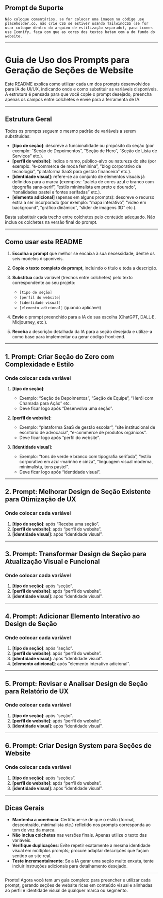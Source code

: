 ## Prompt de Suporte

```
Não coloque comentários, se for colocar uma imagem no código use placeholder.co, não crie CSS se estiver usando TailwindCSS (se for usar coloque dentro do arquivo de estilização separado), para ícones use Iconify, faça com que as cores dos textos batam com a do fundo do website.
```

---

# Guia de Uso dos Prompts para Geração de Seções de Website

Este README explica como utilizar cada um dos prompts desenvolvidos para IA de UI/UX, indicando onde e como substituir as variáveis disponíveis. A estrutura é pensada para que você copie o prompt desejado, preencha apenas os campos entre colchetes e envie para a ferramenta de IA.

---

## Estrutura Geral

Todos os prompts seguem o mesmo padrão de variáveis a serem substituídas:

* **\[tipo de seção]**: descreve a funcionalidade ou propósito da seção (por exemplo: “Seção de Depoimentos”, “Seção de Hero”, “Seção de Lista de Serviços” etc.).
* **\[perfil do website]**: indica o ramo, público-alvo ou natureza do site (por exemplo: “e-commerce de moda feminina”, “blog corporativo de tecnologia”, “plataforma SaaS para gestão financeira” etc.).
* **\[identidade visual]**: refere-se ao conjunto de elementos visuais já definidos para a marca (exemplos: “paleta de cores azul e branco com tipografia sans-serif”, “estilo minimalista em preto e dourado”, “tonalidades pastel e fontes serifadas” etc.).
* **\[elemento adicional]** (apenas em alguns prompts): descreve o recurso extra a ser incorporado (por exemplo: “mapa interativo”, “vídeo em background”, “gráfico dinâmico”, “slider de imagens 3D” etc.).

Basta substituir cada trecho entre colchetes pelo conteúdo adequado. Não inclua os colchetes na versão final do prompt.

---

## Como usar este README

1. **Escolha o prompt** que melhor se encaixa à sua necessidade, dentre os seis modelos disponíveis.
2. **Copie o texto completo do prompt**, incluindo o título e toda a descrição.
3. **Substitua** cada variável (trechos entre colchetes) pelo texto correspondente ao seu projeto:

   * `[tipo de seção]`
   * `[perfil do website]`
   * `[identidade visual]`
   * `[elemento adicional]` (quando aplicável)
4. **Envie** o prompt preenchido para a IA de sua escolha (ChatGPT, DALL·E, Midjourney, etc.).
5. **Receba** a descrição detalhada da IA para a seção desejada e utilize-a como base para implementar ou gerar código front-end.

---

## 1. Prompt: Criar Seção do Zero com Complexidade e Estilo

<!-- Texto completo do prompt omitido por brevidade, mantenha conforme versão original -->

### Onde colocar cada variável

1. **\[tipo de seção]**:

   * Exemplo: “Seção de Depoimentos”, “Seção de Equipe”, “Herói com Chamada para Ação” etc.
   * Deve ficar logo após “Desenvolva uma seção”.

2. **\[perfil do website]**:

   * Exemplo: “plataforma SaaS de gestão escolar”, “site institucional de escritório de advocacia”, “e-commerce de produtos orgânicos”.
   * Deve ficar logo após “perfil do website”.

3. **\[identidade visual]**:

   * Exemplo: “tons de verde e branco com tipografia serifada”, “estilo corporativo em azul-marinho e cinza”, “linguagem visual moderna, minimalista, tons pastel”.
   * Deve ficar logo após “identidade visual”.

---

## 2. Prompt: Melhorar Design de Seção Existente para Otimização de UX

<!-- Texto completo do prompt omitido por brevidade -->

### Onde colocar cada variável

1. **\[tipo de seção]**: após “Receba uma seção”.
2. **\[perfil do website]**: após “perfil do website”.
3. **\[identidade visual]**: após “identidade visual”.

---

## 3. Prompt: Transformar Design de Seção para Atualização Visual e Funcional

<!-- Texto completo do prompt omitido por brevidade -->

### Onde colocar cada variável

1. **\[tipo de seção]**: após “seção”.
2. **\[perfil do website]**: após “perfil do website”.
3. **\[identidade visual]**: após “identidade visual”.

---

## 4. Prompt: Adicionar Elemento Interativo ao Design de Seção

<!-- Texto completo do prompt omitido por brevidade -->

### Onde colocar cada variável

1. **\[tipo de seção]**: após “seção”.
2. **\[perfil do website]**: após “perfil do website”.
3. **\[identidade visual]**: após “identidade visual”.
4. **\[elemento adicional]**: após “elemento interativo adicional”.

---

## 5. Prompt: Revisar e Analisar Design de Seção para Relatório de UX

<!-- Texto completo do prompt omitido por brevidade -->

### Onde colocar cada variável

1. **\[tipo de seção]**: após “seção”.
2. **\[perfil do website]**: após “perfil do website”.
3. **\[identidade visual]**: após “identidade visual”.

---

## 6. Prompt: Criar Design System para Seções de Website

<!-- Texto completo do prompt omitido por brevidade -->

### Onde colocar cada variável

1. **\[tipo de seção]**: após “seções”.
2. **\[perfil do website]**: após “perfil do website”.
3. **\[identidade visual]**: após “identidade visual”.

---

## Dicas Gerais

* **Mantenha a coerência**: Certifique-se de que o estilo (formal, descontraído, minimalista etc.) refletido nos prompts corresponda ao tom de voz da marca.
* **Não inclua colchetes** nas versões finais. Apenas utilize o texto das variáveis.
* **Verifique duplicações**: Evite repetir exatamente a mesma identidade visual em múltiplos prompts; procure adaptar descrições que façam sentido ao site real.
* **Teste incrementalmente**: Se a IA gerar uma seção muito enxuta, tente incluir instruções adicionais para detalhamento desejado.

---

Pronto! Agora você tem um guia completo para preencher e utilizar cada prompt, gerando seções de website ricas em conteúdo visual e alinhadas ao perfil e identidade visual de qualquer marca ou segmento.
